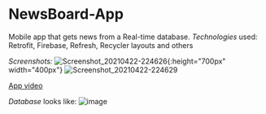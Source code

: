 # NewsBoard-App
Mobile app that gets news from a Real-time database.  *Technologies* used: Retrofit, Firebase, Refresh, Recycler layouts and others

*Screenshots:*
![Screenshot_20210422-224626](https://user-images.githubusercontent.com/77053754/115776613-fbe1f200-a3bc-11eb-8240-42ba2bee200b.png){:height="700px" width="400px"}
![Screenshot_20210422-224629](https://user-images.githubusercontent.com/77053754/115776617-fe444c00-a3bc-11eb-89b7-d77cd2fcd984.png)

[App video](https://photos.app.goo.gl/YqsE1fxToE8FhirW8)

*Database* looks like:
![image](https://user-images.githubusercontent.com/77053754/115774345-21b9c780-a3ba-11eb-9117-5154cb1c3ca2.png)
